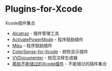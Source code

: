 # Plugins-for-Xcode
Xcode插件集合
 * [Alcatraz](http://devtang.com/2014/03/05/use-alcatraz-to-manage-xcode-plugins/) - 插件管理工具
 * [ActivatePowerMode](https://github.com/poboke/ActivatePowerMode.git) - 程序鼓励插件
 * [Miku](https://github.com/poboke/Miku.git) - 程序鼓励插件
 * [ColorSense-for-Xcode](https://github.com/omz/ColorSense-for-Xcode.git) - 颜色显示插件
 * [VVDocumenter](https://github.com/onevcat/VVDocumenter-Xcode.git) - 规范注释生成器
 * [那些不能错过的Xcode插件](http://www.cocoachina.com/industry/20130918/7022.html) - 不能错过的插件集合
